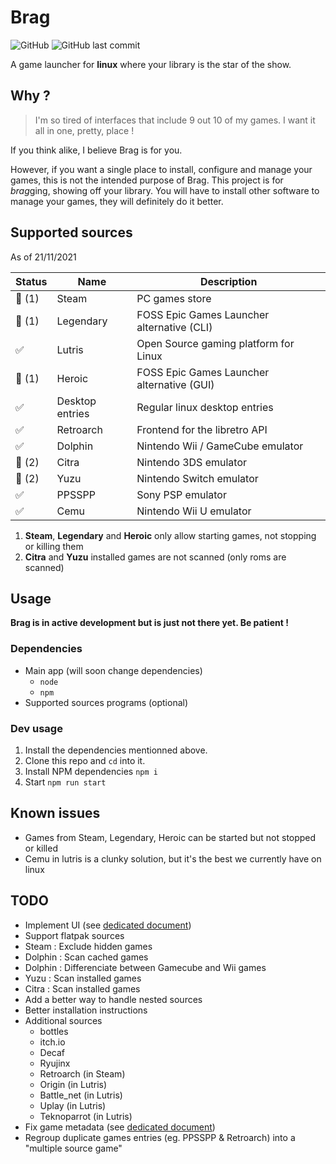 # Brag

![GitHub](https://img.shields.io/github/license/GeoffreyCoulaud/brag-launcher?style=for-the-badge)
![GitHub last commit](https://img.shields.io/github/last-commit/GeoffreyCoulaud/brag-launcher?style=for-the-badge)

A game launcher for **linux** where your library is the star of the show.

## Why ?
> I'm so tired of interfaces that include 9 out 10 of my games. I want it all in one, pretty, place ! 

If you think alike, I believe Brag is for you. 

However, if you want a single place to install, configure and manage your games, 
this is not the intended purpose of Brag. This project is for *brag*ging, showing off your library. 
You will have to install other software to manage your games, they will definitely do it better.

## Supported sources
As of 21/11/2021

Status | Name            | Description                                
------ |---------------- | ------------------------------------------
🔶 (1) | Steam           | PC games store                             
🔶 (1) | Legendary       | FOSS Epic Games Launcher alternative (CLI) 
✅     | Lutris          | Open Source gaming platform for Linux      
🔶 (1) | Heroic          | FOSS Epic Games Launcher alternative (GUI) 
✅     | Desktop entries | Regular linux desktop entries              
✅     | Retroarch       | Frontend for the libretro API              
✅     | Dolphin         | Nintendo Wii / GameCube emulator           
🔶 (2) | Citra           | Nintendo 3DS emulator                      
🔶 (2) | Yuzu            | Nintendo Switch emulator                   
✅     | PPSSPP          | Sony PSP emulator                          
✅     | Cemu            | Nintendo Wii U emulator                    

1. **Steam**, **Legendary** and **Heroic** only allow starting games, not stopping or killing them
2. **Citra** and **Yuzu** installed games are not scanned (only roms are scanned)

## Usage
**Brag is in active development but is just not there yet. Be patient !**

### Dependencies
* Main app (will soon change dependencies)
	* `node`
	* `npm`
* Supported sources programs (optional)

### Dev usage
1. Install the dependencies mentionned above.
2. Clone this repo and `cd` into it.  
3. Install NPM dependencies `npm i`
4. Start `npm run start`

## Known issues
* Games from Steam, Legendary, Heroic can be started but not stopped or killed
* Cemu in lutris is a clunky solution, but it's the best we currently have on linux

## TODO
* Implement UI (see [dedicated document](./resources/ui_design_process.md))
* Support flatpak sources
* Steam : Exclude hidden games
* Dolphin : Scan cached games
* Dolphin : Differenciate between Gamecube and Wii games
* Yuzu : Scan installed games
* Citra : Scan installed games
* Add a better way to handle nested sources
* Better installation instructions
* Additional sources
	* bottles
	* itch.io
	* Decaf
	* Ryujinx
	* Retroarch (in Steam)
	* Origin (in Lutris)
	* Battle_net (in Lutris)
	* Uplay (in Lutris)
	* Teknoparrot (in Lutris)
* Fix game metadata (see [dedicated document](./resources/fixing_game_metadata.md))
* Regroup duplicate games entries (eg. PPSSPP & Retroarch) into a "multiple source game"
